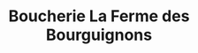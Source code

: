 ---
title: "Boucherie La Ferme des Bourguignons"
url: /asnieres-sur-seine/boucherie-la-ferme-des-bourguignons/
shop: boucherie
---
